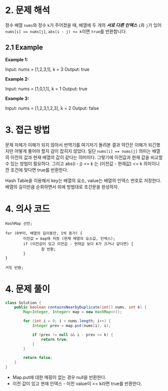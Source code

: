# 2. 문제 해석
정수 배열 `nums`와 정수 `k`가 주어졌을 때, 배열에 두 개의 ***서로 다른 인덱스*** `i`와 `j`가 있어 `nums[i] == nums[j]`, `abs(i - j) <= k`이면 `true`를 반환합니다.
## 2.1 Example

**Example 1:**

Input: nums = [1,2,3,1], k = 3
Output: true

**Example 2:**

Input: nums = [1,0,1,1], k = 1
Output: true

**Example 3:**

Input: nums = [1,2,3,1,2,3], k = 2
Output: false

# 3. 접근 방법
문제 자체가 이해가 되지 않아서 번역기를 여기저기 돌려본 결과 약간은 이해가 되긴했지만 어떻게 풀어야 할지 감이 잡히지 않았다. 일단 `nums[i] == nums[j]` 의미는 배열의 이전의 값과 현재 배열의 값이 같다는 의미이다. 그렇기에 이전값과 현재 값을 비교할 수 있는 방법이 필요하다.
그리고 abs(i - j) <= k 는 (이전값 - 현재값) <= k 의미이니깐 조건에 맞다면 true를 반환한다.

Hash Table을 이용해서 key는 배열의 요소, value는 배열의 인덱스 번호로 저장한다.
배열의 길이만큼 순회하면서  위에 방법대로 조건문을 완성하자.

# 4. 의사 코드
```
HashMap 선언;

for (0부터, 배열의 길이동안, 1씩 증가) {
		이전값 = map에 저장 (현재 배열의 요소값, 인덱스);
		if (이전값이 있고 이전값 - 현재값 보다 K가 크거나 같다면) {
				참 반환;
		}
}

거짓 반환;
```

# 4. 문제 풀이
```java
class Solution {
    public boolean containsNearbyDuplicate(int[] nums, int k) {
        Map<Integer, Integer> map = new HashMap<>();

        for (int i = 0; i < nums.length; i++) {
            Integer prev = map.put(nums[i], i);

            if (prev != null && i - prev <= k) {
                return true;
            }
        }

        return false;
    }
}
```

- Map.put에 대한 매핑이 없는 경우 null을 반환한다. 
- 이전 값이 있고 현재 인덱스 - 이전 value이 <= k라면 true를 반환한다.​
